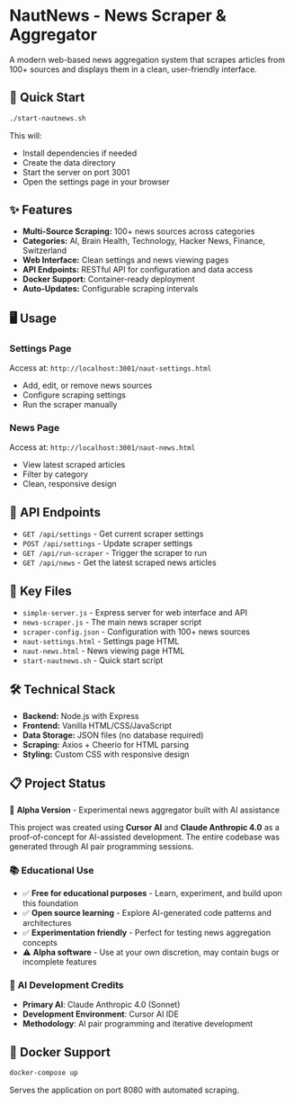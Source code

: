 # NautNews - News Scraper & Aggregator

A modern web-based news aggregation system that scrapes articles from 100+ sources and displays them in a clean, user-friendly interface.

## 🚀 Quick Start

```bash
./start-nautnews.sh
```

This will:
- Install dependencies if needed
- Create the data directory
- Start the server on port 3001
- Open the settings page in your browser

## ✨ Features

- **Multi-Source Scraping:** 100+ news sources across categories
- **Categories:** AI, Brain Health, Technology, Hacker News, Finance, Switzerland
- **Web Interface:** Clean settings and news viewing pages
- **API Endpoints:** RESTful API for configuration and data access
- **Docker Support:** Container-ready deployment
- **Auto-Updates:** Configurable scraping intervals

## 🖥️ Usage

### Settings Page
Access at: `http://localhost:3001/naut-settings.html`
- Add, edit, or remove news sources
- Configure scraping settings
- Run the scraper manually

### News Page  
Access at: `http://localhost:3001/naut-news.html`
- View latest scraped articles
- Filter by category
- Clean, responsive design

## 🔧 API Endpoints

- `GET /api/settings` - Get current scraper settings
- `POST /api/settings` - Update scraper settings  
- `GET /api/run-scraper` - Trigger the scraper to run
- `GET /api/news` - Get the latest scraped news articles

## 📁 Key Files

- `simple-server.js` - Express server for web interface and API
- `news-scraper.js` - The main news scraper script
- `scraper-config.json` - Configuration with 100+ news sources
- `naut-settings.html` - Settings page HTML
- `naut-news.html` - News viewing page HTML
- `start-nautnews.sh` - Quick start script

## 🛠️ Technical Stack

- **Backend:** Node.js with Express
- **Frontend:** Vanilla HTML/CSS/JavaScript
- **Data Storage:** JSON files (no database required)
- **Scraping:** Axios + Cheerio for HTML parsing
- **Styling:** Custom CSS with responsive design

## 📋 Project Status

🔶 **Alpha Version** - Experimental news aggregator built with AI assistance

This project was created using **Cursor AI** and **Claude Anthropic 4.0** as a proof-of-concept for AI-assisted development. The entire codebase was generated through AI pair programming sessions.

### 📚 **Educational Use**
- ✅ **Free for educational purposes** - Learn, experiment, and build upon this foundation
- ✅ **Open source learning** - Explore AI-generated code patterns and architectures
- ✅ **Experimentation friendly** - Perfect for testing news aggregation concepts
- ⚠️ **Alpha software** - Use at your own discretion, may contain bugs or incomplete features

### 🤖 **AI Development Credits**
- **Primary AI**: Claude Anthropic 4.0 (Sonnet)
- **Development Environment**: Cursor AI IDE
- **Methodology**: AI pair programming and iterative development

## 🐳 Docker Support

```bash
docker-compose up
```

Serves the application on port 8080 with automated scraping. 